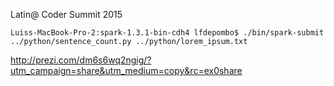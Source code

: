 Latin@ Coder Summit 2015

```Luiss-MacBook-Pro-2:spark-1.3.1-bin-cdh4 lfdepombo$ ./bin/spark-submit ../python/sentence_count.py ../python/lorem_ipsum.txt```

http://prezi.com/dm6s6wq2ngig/?utm_campaign=share&utm_medium=copy&rc=ex0share
